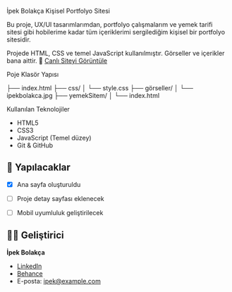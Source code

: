İpek Bolakça Kişisel Portfolyo Sitesi

Bu proje, UX/UI tasarımlarımdan, portfolyo çalışmalarım ve yemek tarifi sitesi gibi hobilerime kadar tüm içeriklerimi sergilediğim kişisel bir portfolyo sitesidir.

Projede HTML, CSS ve temel JavaScript kullanılmıştır. Görseller ve içerikler bana aittir.
🔗 [Canlı Siteyi Görüntüle](https://uxipek.github.io/)


Poje Klasör Yapısı

├── index.html
├── css/
│   └── style.css
├── görseller/
│   └── ipekbolakca.jpg
├── yemekSitem/
│   └── index.html

Kullanılan Teknolojiler

- HTML5
- CSS3
- JavaScript (Temel düzey)
- Git & GitHub

## 🔧 Yapılacaklar

- [x] Ana sayfa oluşturuldu
- [ ] Proje detay sayfası eklenecek
- [ ] Mobil uyumluluk geliştirilecek


## 👩‍💻 Geliştirici

**İpek Bolakça**

- [LinkedIn](https://www.linkedin.com/in/ornek)
- [Behance](https://www.behance.net/ornek)
- E-posta: ipek@example.com



